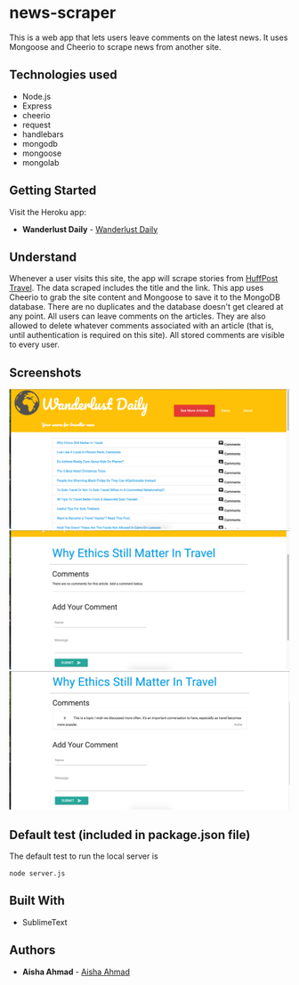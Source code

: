 # news-scraper
This is a web app that lets users leave comments on the latest news. It uses Mongoose and Cheerio to scrape news from another site.

## Technologies used
- Node.js
- Express
- cheerio
- request
- handlebars
- mongodb
- mongoose
- mongolab

## Getting Started
Visit the Heroku app:

* **Wanderlust Daily** - [Wanderlust Daily](https://lit-journey-52664.herokuapp.com/)

## Understand
Whenever a user visits this site, the app will scrape stories from [HuffPost Travel](http://www.huffingtonpost.com/section/travel). The data scraped includes the title and the link. This app uses Cheerio to grab the site content and Mongoose to save it to the MongoDB database. There are no duplicates and the database doesn't get cleared at any point.
All users can leave comments on the articles. They are also allowed to delete whatever comments associated with an article (that is, until authentication is required on this site). All stored comments are visible to every user.

## Screenshots
![Screenshot of home page](/img/home.png)
![Screenshot of pre comment page](/img/pre-comment.png)
![Screenshot of post comment page](/img/post-comment.png)

## Default test (included in package.json file)

The default test to run the local server is
```
node server.js
```

## Built With

* SublimeText

## Authors

* **Aisha Ahmad** - [Aisha Ahmad](https://github.com/aishaprograms)